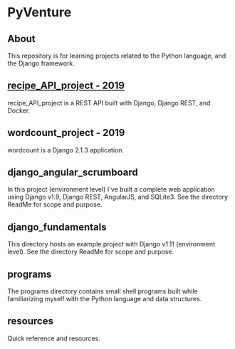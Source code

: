 # PyVenture

## About  

This repository is for learning projects related to the Python language,
and the Django framework.


[recipe_API_project - 2019](/recipe_API_project)
-----------------

recipe_API_project is a REST API built with Django, Django REST, and Docker.


wordcount_project - 2019
-----------------

wordcount is a Django 2.1.3 application.


django_angular_scrumboard
----------------------

In this project (environment level) I've built a complete web application using Django v1.9, Django REST, AngularJS, and SQLite3. See the directory ReadMe for scope and purpose.


django_fundamentals
----------------------

This directory hosts an example project with Django v1.11 (environment level). See the directory ReadMe for scope and purpose.


programs
-----------------

The programs directory contains small shell programs built while familiarizing myself with the Python language and data structures.


resources
----------------------

Quick reference and resources.
